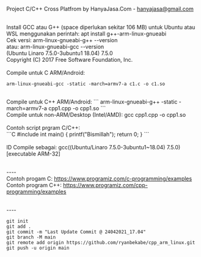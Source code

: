Project C/C++ Cross Platfrom by HanyaJasa.Com - hanyajasa@gmail.com
<br>
<br>

Install GCC atau G++ (space diperlukan sekitar 106 MB) untuk Ubuntu atau WSL menggunakan perintah: 
apt install g++-arm-linux-gnueabi
<br>
Cek versi: 
arm-linux-gnueabi-g++ --version
<br>atau: 
arm-linux-gnueabi-gcc --version
<br>(Ubuntu Linaro 7.5.0-3ubuntu1 18.04) 7.5.0
<br>Copyright (C) 2017 Free Software Foundation, Inc.
<br>
<br>
Compile untuk C ARM/Android: 
```
arm-linux-gnueabi-gcc -static -march=armv7-a c1.c -o c1.so
```
<br>
Compile untuk C++ ARM/Android:
```
arm-linux-gnueabi-g++ -static -march=armv7-a cpp1.cpp -o cpp1.so
```
<br>
Compile untuk non-ARM/Desktop (Intel/AMD):
gcc cpp1.cpp -o cpp1.so
<br>
<br>
Contoh script prgram C/C++:
<br>
```C
#include <stdio.h>
int main()
{
	printf("Bismillah");
	return 0;
}
```
<br>
<br>
ID Compile sebagai: 
gcc((Ubuntu/Linaro 7.5.0-3ubuntu1~18.04) 7.5.0)[executable ARM-32]
<br>

<br>----
<br>Contoh progam C: https://www.programiz.com/c-programming/examples
<br>Contoh program C++: https://www.programiz.com/cpp-programming/examples

<br>----
<br>

```
git init
git add .
git commit -m "Last Update Commit @ 24042021_17.04"
git branch -M main
git remote add origin https://github.com/ryanbekabe/cpp_arm_linux.git
git push -u origin main
```

